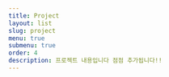 ```yaml
---
title: Project
layout: list
slug: project
menu: true
submenu: true
order: 4
description: 프로젝트 내용입니다 점점 추가됩니다!!
---
```


